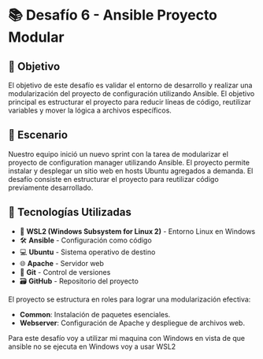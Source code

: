 # 📚 Desafío 6 - Ansible Proyecto Modular

## 🎯 Objetivo

El objetivo de este desafío es validar el entorno de desarrollo y realizar una modularización del proyecto de configuración utilizando Ansible. El objetivo principal es estructurar el proyecto para reducir líneas de código, reutilizar variables y mover la lógica a archivos específicos.

## 📝 Escenario

Nuestro equipo inició un nuevo sprint con la tarea de modularizar el proyecto de configuration manager utilizando Ansible. El proyecto permite instalar y desplegar un sitio web en hosts Ubuntu agregados a demanda. El desafío consiste en estructurar el proyecto para reutilizar código previamente desarrollado.

## 🚀 Tecnologías Utilizadas

- 🐧 **WSL2 (Windows Subsystem for Linux 2)** - Entorno Linux en Windows
- 🛠️ **Ansible** - Configuración como código
- 💻 **Ubuntu** - Sistema operativo de destino
- 🌐 **Apache** - Servidor web
- 📂 **Git** - Control de versiones
- 🗃️ **GitHub** - Repositorio del proyecto

El proyecto se estructura en roles para lograr una modularización efectiva:

- **Common**: Instalación de paquetes esenciales.
- **Webserver**: Configuración de Apache y despliegue de archivos web.

Para este desafío voy a utilizar mi maquina con Windows en vista de que ansible no se ejecuta en Windows voy a usar WSL2 
